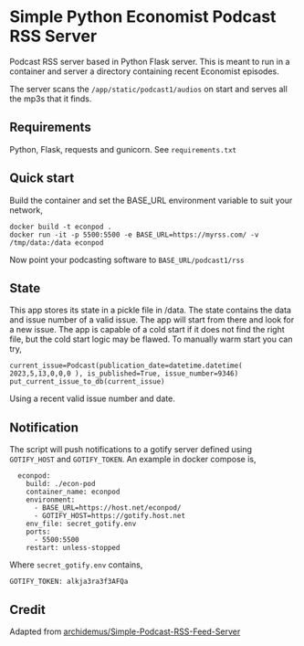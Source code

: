 # Simple Python Economist Podcast RSS Server

Podcast RSS server based in Python Flask server. This is meant to run in a container and server a directory containing recent Economist episodes.

The server scans the `/app/static/podcast1/audios` on start and serves all the mp3s that it finds.

## Requirements

Python, Flask, requests and gunicorn. See `requirements.txt`

## Quick start

Build the container and set the BASE_URL environment variable to suit your network,

```
docker build -t econpod .
docker run -it -p 5500:5500 -e BASE_URL=https://myrss.com/ -v /tmp/data:/data econpod
```

Now point your podcasting software to `BASE_URL/podcast1/rss`

## State

This app stores its state in a pickle file in /data. The state contains the data and issue number of a valid issue. The app will start from there and look for a new issue. The app is capable of a cold start if it does not find the right file, but the cold start logic may be flawed. To manually warm start you can try,

```
current_issue=Podcast(publication_date=datetime.datetime( 2023,5,13,0,0,0 ), is_published=True, issue_number=9346)
put_current_issue_to_db(current_issue)
```

Using a recent valid issue number and date.

## Notification

The script will push notifications to a gotify server defined using `GOTIFY_HOST` and `GOTIFY_TOKEN`. An example in docker compose is,

```
  econpod:
    build: ./econ-pod
    container_name: econpod
    environment:
      - BASE_URL=https://host.net/econpod/
      - GOTIFY_HOST=https://gotify.host.net
    env_file: secret_gotify.env
    ports:
      - 5500:5500
    restart: unless-stopped
```

Where `secret_gotify.env` contains,

```
GOTIFY_TOKEN: alkja3ra3f3AFQa
```

## Credit

Adapted from [archidemus/Simple-Podcast-RSS-Feed-Server](https://github.com/archidemus/Simple-Podcast-RSS-Feed-Server)
